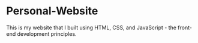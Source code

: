 # Personal-Website
This is my website that I built using HTML, CSS, and JavaScript - the front-end development principles.
